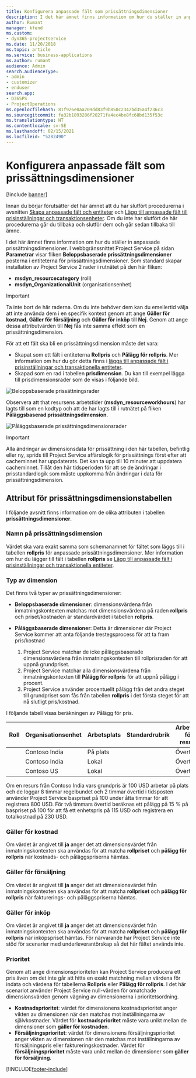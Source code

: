 ```yaml
---
title: Konfigurera anpassade fält som prissättningsdimensioner
description: I det här ämnet finns information om hur du ställer in anpassade prissättningsdimensioner.
author: Rumant
manager: kfend
ms.custom:
- dyn365-projectservice
ms.date: 11/20/2018
ms.topic: article
ms.service: business-applications
ms.author: rumant
audience: Admin
search.audienceType:
- admin
- customizer
- enduser
search.app:
- D365PS
- ProjectOperations
ms.openlocfilehash: 81f926e0aa209dd83f9b850c2342bd35a4f236c3
ms.sourcegitcommit: fa32b1893286f20271fa4ec4be8fc68bd135f53c
ms.translationtype: HT
ms.contentlocale: sv-SE
ms.lasthandoff: 02/15/2021
ms.locfileid: "5282490"
---
```

# <a name="setting-up-custom-fields-as-pricing-dimensions"></a>Konfigurera anpassade fält som prissättningsdimensioner 

[!include [banner](../includes/psa-now-project-operations.md)]

Innan du börjar förutsätter det här ämnet att du har slutfört procedurerna i avsnitten [Skapa anpassade fält och entiteter](create-custom-fields-entities.md) och [Lägg till anpassade fält till prisinställningar och transaktionsenheter](field-references.md). Om du inte har slutfört de här procedurerna går du tillbaka och slutför dem och går sedan tillbaka till ämne. 

I det här ämnet finns information om hur du ställer in anpassade prissättningsdimensioner. I webbgränssnittet Project Service på sidan **Parametrar** visar fliken **Beloppsbaserade prissättningsdimensioner** posterna i entiteterna för prissättningsdimensioner. Som standard skapar installation av Project Service 2 rader i rutnätet på den här fliken:

- **msdyn_resourcecategory** (roll)
- **msdyn_OrganizationalUnit** (organisationsenhet)

> [!IMPORTANT]
> Ta inte bort de här raderna. Om du inte behöver dem kan du emellertid välja att inte använda dem i en specifik kontext genom att ange **Gäller för kostnad**, **Gäller för försäljning** och **Gäller för inköp** till **Nej**. Genom att ange dessa attributvärden till **Nej** fås inte samma effekt som en prissättningsdimension.

För att ett fält ska bli en prissättningsdimension måste det vara:

- Skapat som ett fält i entiteterna **Rollpris** och **Pålägg för rollpris**. Mer information om hur du gör detta finns i [lägga till anpassade fält i prisinställningar och transaktionella entiteter](field-references.md).
- Skapad som en rad i tabellen **prisdimension**. Du kan till exempel lägga till prisdimensionsrader som de visas i följande bild. 

![Beloppsbaserade prissättningsrader](media/Amt-based-PD.png)

Observera att that resursens arbetstider (**msdyn_resourceworkhours**) har lagts till som en kodtyp och att de har lagts till i rutnätet på fliken **Påläggsbaserad prissättningsdimension**.

![Påläggsbaserade prissättningsdimensionsrader](media/Markup-based-PD.png)

> [!IMPORTANT]
> Alla ändringar av dimensionsdata för prissättning i den här tabellen, befintlig eller ny, sprids till Project Service affärslogik för prissättnings först efter att cacheminnet har uppdaterats. Det kan ta upp till 10 minuter att uppdatera cacheminnet. Tillåt den här tidsperioden för att se de ändringar i prisstandardlogik som måste uppkomma från ändringar i data för prissättningsdimension.


## <a name="attributes-of-the-pricing-dimensions-table"></a>Attribut för prissättningsdimensionstabellen
I följande avsnitt finns information om de olika attributen i tabellen **prissättningsdimensioner**.

### <a name="pricing-dimension-name"></a>Namn på prissättningsdimension
Värdet ska vara exakt samma som schemanamnet för fältet som läggs till i tabellen **rollpris** för anpassade prissättningsdimensioner. Mer information om hur du lägger till fält i tabellen **rollpris** se [Lägg till anpassade fält i prisinställningar och transaktionella entiteter](field-references.md).

### <a name="type-of-dimension"></a>Typ av dimension
Det finns två typer av prissättningsdimensioner:
  
  - **Beloppsbaserade dimensioner**: dimensionsvärdena från inmatningskontexten matchas mot dimensionsvärdena på raden **rollpris** och priset/kostnaden är standardvärdet i tabellen **rollpris**.
  - **Påläggsbaserade dimensioner**: Detta är dimensioner där Project Service kommer att anta följande trestegsprocess för att ta fram pris/kostnad
 
    1. Project Service matchar de icke påläggsbaserade dimensionsvärdena från inmatningskontexten till rollprisraden för att uppnå grundpriset.
    2. Project Service matchar alla dimensionsvärdena från inmatningskontexten till **Pålägg för rollpris** för att uppnå pålägg i procent.
    3. Project Service använder procentuellt pålägg från det andra steget till grundpriset som fås från tabellen **rollpris** i det första steget för att nå slutligt pris/kostnad.
   
   I följande tabell visas beräkningen av Pålägg för pris.
  
| Roll        | Organisationsenhet    |Arbetsplats      |Standardrubrik      |Arbetstid för resurs      |  Pålägg|
| ------------|-------------|-------------------|--------------------|-------------------------|--------:|
|             | Contoso India|På plats            |                    |Övertid                 |15     |
|             | Contoso India|Lokal             |                    |Övertid                 |10     |
|             | Contoso US   |Lokal             |                    |Övertid                 |20     |


Om en resurs från Contoso India vars grundpris är 100 USD arbetar på plats och de loggar 8 timmar regelbundet och 2 timmar övertid i tidsposten använder Project Service baspriset på 100 under åtta timmar för att registrera 800 USD. För två timmars övertid beräknas ett pålägg på 15 % på baspriset på 100 för att få ett enhetspris på 115 USD och registrera en totalkostnad på 230 USD.

### <a name="applicable-to-cost"></a>Gäller för kostnad 
Om värdet är angivet till **ja** anger det att dimensionsvärdet från inmatningskontexten ska användas för att matcha **rollpriset** och **pålägg för rollpris** när kostnads- och påläggspriserna hämtas.

### <a name="applicable-to-sales"></a>Gäller för försäljning
Om värdet är angivet till **ja** anger det att dimensionsvärdet från inmatningskontexten ska användas för att matcha **rollpriset** och **pålägg för rollpris** när fakturerings- och påläggspriserna hämtas.

### <a name="applicable-to-purchase"></a>Gäller för inköp
Om värdet är angivet till **ja** anger det att dimensionsvärdet från inmatningskontexten ska användas för att matcha **rollpriset** och **pålägg för rollpris** när inköpspriset hämtas. För närvarande har Project Service inte stöd för scenarier med underleverantörskap så det här fältet används inte. 

### <a name="priority"></a>Prioritet
Genom att ange dimensionsprioriteten kan Project Service producera ett pris även om det inte går att hitta en exakt matchning mellan värdena för indata och värdena för tabellerna **Rollpris** eller **Pålägg för rollpris**. I det här scenariot använder Project Service null-värden för omatchade dimensionsvärden genom vägning av dimensionerna i prioritetsordning.

- **Kostnadsprioritet**: värdet för dimensionens kostnadsprioritet anger vikten av dimensionen när den matchas mot inställningarna av självkostnader. Värdet för **kostnadsprioritet** måste vara unikt mellan de dimensioner som **gäller för kostnaden**.
- **Försäljningsprioritet**: värdet för dimensionens försäljningsprioritet anger vikten av dimensionen när den matchas mot inställningarna av försäljningspris eller faktureringskostnader. Värdet för **försäljningsprioritet** måste vara unikt mellan de dimensioner som **gäller för försäljning**.


[!INCLUDE[footer-include](../includes/footer-banner.md)]